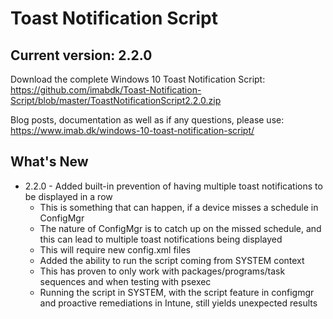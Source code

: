 # Toast Notification Script

## Current version: 2.2.0

Download the complete Windows 10 Toast Notification Script: https://github.com/imabdk/Toast-Notification-Script/blob/master/ToastNotificationScript2.2.0.zip

Blog posts, documentation as well as if any questions, please use: https://www.imab.dk/windows-10-toast-notification-script/

## What's New

- 2.2.0 - Added built-in prevention of having multiple toast notifications to be displayed in a row
   - This is something that can happen, if a device misses a schedule in ConfigMgr
   - The nature of ConfigMgr is to catch up on the missed schedule, and this can lead to multiple toast notifications being displayed
   - This will require new config.xml files
  - Added the ability to run the script coming from SYSTEM context
   - This has proven to only work with packages/programs/task sequences and when testing with psexec
   - Running the script in SYSTEM, with the script feature in configmgr and proactive remediations in Intune, still yields unexpected results
